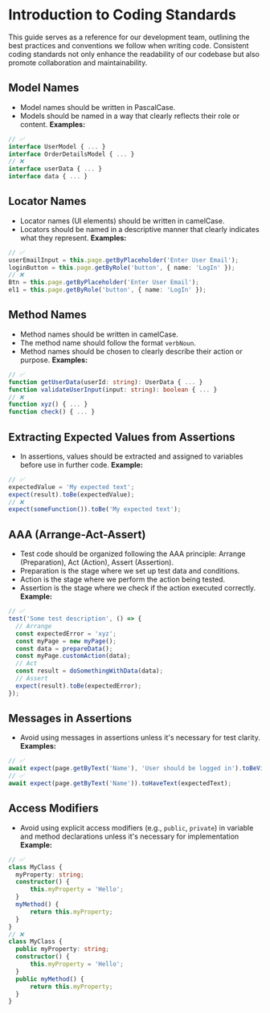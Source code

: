 # Introduction to Coding Standards
This guide serves as a reference for our development team, outlining the best practices and conventions we follow when writing code. Consistent coding standards not only enhance the readability of our codebase but also promote collaboration and maintainability.
## Model Names
- Model names should be written in PascalCase.
- Models should be named in a way that clearly reflects their role or content.
**Examples:**
```typescript
// ✅
interface UserModel { ... }
interface OrderDetailsModel { ... }
// ❌
interface userData { ... }
interface data { ... }
```
## Locator Names
- Locator names (UI elements) should be written in camelCase.
- Locators should be named in a descriptive manner that clearly indicates what they represent.
**Examples:**
```typescript
// ✅
userEmailInput = this.page.getByPlaceholder('Enter User Email');
loginButton = this.page.getByRole('button', { name: 'LogIn' });
// ❌
Btn = this.page.getByPlaceholder('Enter User Email');
el1 = this.page.getByRole('button', { name: 'LogIn' });
```
## Method Names
- Method names should be written in camelCase.
- The method name should follow the format `verbNoun`.
- Method names should be chosen to clearly describe their action or purpose.
**Examples:**
```typescript
// ✅
function getUserData(userId: string): UserData { ... }
function validateUserInput(input: string): boolean { ... }
// ❌
function xyz() { ... }
function check() { ... }
```
## Extracting Expected Values from Assertions
- In assertions, values should be extracted and assigned to variables before use in further code.
**Example:**
```typescript
// ✅
expectedValue = 'My expected text';
expect(result).toBe(expectedValue);
// ❌
expect(someFunction()).toBe('My expected text');
```
## AAA (Arrange-Act-Assert)
- Test code should be organized following the AAA principle: Arrange (Preparation), Act (Action), Assert (Assertion).
- Preparation is the stage where we set up test data and conditions.
- Action is the stage where we perform the action being tested.
- Assertion is the stage where we check if the action executed correctly.
**Example:**
```typescript
// ✅
test('Some test description', () => {
  // Arrange
  const expectedError = 'xyz';
  const myPage = new myPage();
  const data = prepareData();
  const myPage.customAction(data);
  // Act
  const result = doSomethingWithData(data);
  // Assert
  expect(result).toBe(expectedError);
});
```
## Messages in Assertions
- Avoid using messages in assertions unless it's necessary for test clarity.
**Examples:**
```typescript
// ✅
await expect(page.getByText('Name'), 'User should be logged in').toBeVisible();
// ✅
await expect(page.getByText('Name')).toHaveText(expectedText);
```
## Access Modifiers
- Avoid using explicit access modifiers (e.g., `public`, `private`) in variable and method declarations unless it's necessary for implementation
**Example:**
```typescript
// ✅
class MyClass {
  myProperty: string;
  constructor() {
      this.myProperty = 'Hello';
  }
  myMethod() {
      return this.myProperty;
  }
}
// ❌
class MyClass {
  public myProperty: string;
  constructor() {
      this.myProperty = 'Hello';
  }
  public myMethod() {
      return this.myProperty;
  }
}
```